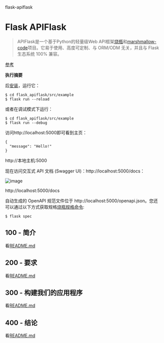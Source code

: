 flask-apiflask

# Flask APIFlask

> APIFlask是一个基于Python的轻量级Web API框架[烧瓶](https://github.com/pallets/flask)和[marshmallow-code](https://github.com/marshmallow-code)项目。它易于使用、高度可定制、与 ORM/ODM 无关，并且与 Flask 生态系统 100% 兼容。

[参考](./REFERENCES.md)

**执行摘要**

后[安装](./300/100/README.md)，运行它：

    $ cd flask_apiflask/src/example
    $ flask run --reload

或者在调试模式下运行：

    $ cd flask_apiflask/src/example
    $ flask run --debug

访问http&#x3A;//localhost:5000即可看到主页：

    {
      "message": "Hello!"
    }

http&#x3A;//本地主机:5000

现在访问交互式 API 文档 (Swagger UI)：http&#x3A;//localhost:5000/docs：

![image](https://github.com/user-attachments/assets/32bbb227-97fc-4f39-808b-a9f91f917979)

http&#x3A;//localhost:5000/docs

自动生成的 OpenAPI 规范文件位于 http&#x3A;//localhost:5000/openapi.json。您还可以通过以下方式获取规格[烧瓶规格命令](https://apiflask.com/openapi/#the-flask-spec-command):

    $ flask spec

## 100 - 简介

看[README.md](./100/README.md)

## 200 - 要求

看[README.md](./200/README.md)

## 300 - 构建我们的应用程序

看[README.md](./300/README.md)

## 400 - 结论

看[README.md](./400/README.md)
